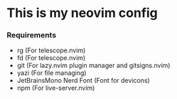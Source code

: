 # This is my neovim config

### Requirements
- rg (For telescope.nvim)
- fd (For telescope.nvim)
- git (For lazy.nvim plugin manager and gitsigns.nvim)
- yazi (For file managing)
- JetBrainsMono Nerd Font (Font for devicons)
- npm (For live-server.nvim)
